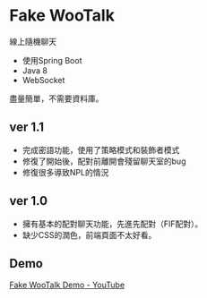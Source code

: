# Fake WooTalk

線上隨機聊天

- 使用Spring Boot
- Java 8
- WebSocket

盡量簡單，不需要資料庫。

## ver 1.1

- 完成密語功能，使用了策略模式和裝飾者模式
- 修復了開始後，配對前離開會殘留聊天室的bug
- 修復很多導致NPL的情況

## ver 1.0 

- 擁有基本的配對聊天功能，先進先配對（FIF配對）。
- 缺少CSS的潤色，前端頁面不太好看。

## Demo

[Fake WooTalk Demo - YouTube](https://www.youtube.com/watch?v=Lob2_UPSIK8&ab_channel=ShinobiWei)

